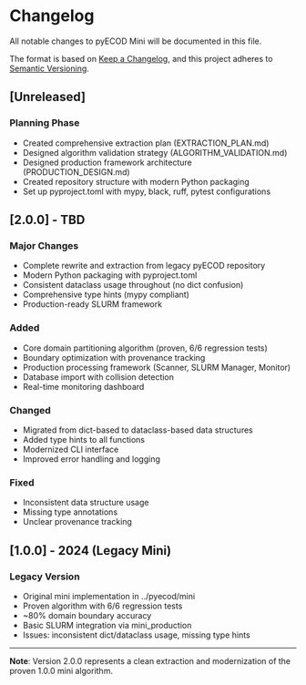 # Changelog

All notable changes to pyECOD Mini will be documented in this file.

The format is based on [Keep a Changelog](https://keepachangelog.com/en/1.0.0/),
and this project adheres to [Semantic Versioning](https://semver.org/spec/v2.0.0.html).

## [Unreleased]

### Planning Phase
- Created comprehensive extraction plan (EXTRACTION_PLAN.md)
- Designed algorithm validation strategy (ALGORITHM_VALIDATION.md)
- Designed production framework architecture (PRODUCTION_DESIGN.md)
- Created repository structure with modern Python packaging
- Set up pyproject.toml with mypy, black, ruff, pytest configurations

## [2.0.0] - TBD

### Major Changes
- Complete rewrite and extraction from legacy pyECOD repository
- Modern Python packaging with pyproject.toml
- Consistent dataclass usage throughout (no dict confusion)
- Comprehensive type hints (mypy compliant)
- Production-ready SLURM framework

### Added
- Core domain partitioning algorithm (proven, 6/6 regression tests)
- Boundary optimization with provenance tracking
- Production processing framework (Scanner, SLURM Manager, Monitor)
- Database import with collision detection
- Real-time monitoring dashboard

### Changed
- Migrated from dict-based to dataclass-based data structures
- Added type hints to all functions
- Modernized CLI interface
- Improved error handling and logging

### Fixed
- Inconsistent data structure usage
- Missing type annotations
- Unclear provenance tracking

## [1.0.0] - 2024 (Legacy Mini)

### Legacy Version
- Original mini implementation in ../pyecod/mini
- Proven algorithm with 6/6 regression tests
- ~80% domain boundary accuracy
- Basic SLURM integration via mini_production
- Issues: inconsistent dict/dataclass usage, missing type hints

---

**Note**: Version 2.0.0 represents a clean extraction and modernization of the proven 1.0.0 mini algorithm.
